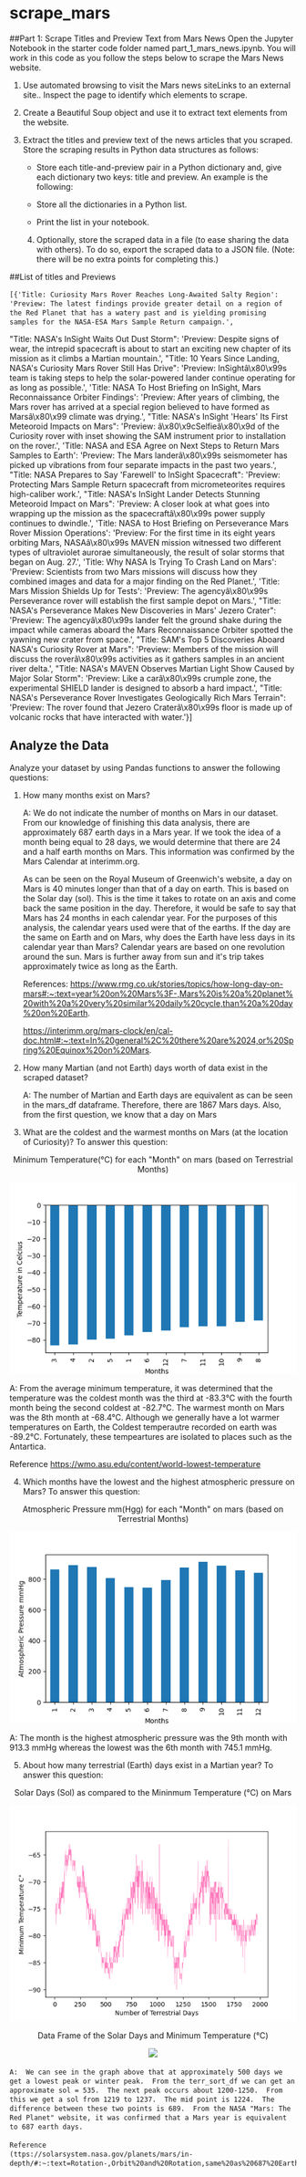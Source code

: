 # scrape_mars
##Part 1: Scrape Titles and Preview Text from Mars News
Open the Jupyter Notebook in the starter code folder named part_1_mars_news.ipynb. You will work in this code as you follow the steps below to scrape the Mars News website.

1. Use automated browsing to visit the Mars news siteLinks to an external site.. Inspect the page to identify which elements to scrape.

2. Create a Beautiful Soup object and use it to extract text elements from the website.

3. Extract the titles and preview text of the news articles that you scraped. Store the scraping results in Python data structures as follows:

    * Store each title-and-preview pair in a Python dictionary and, give each dictionary     two keys: title and preview. An example is the following:

    * Store all the dictionaries in a Python list.

    * Print the list in your notebook.

    4. Optionally, store the scraped data in a file (to ease sharing the data with others). To do so, export the scraped data to a JSON file. (Note: there will be no extra points for completing this.)


##List of titles and Previews


    [{'Title: Curiosity Mars Rover Reaches Long-Awaited Salty Region': 'Preview: The latest findings provide greater detail on a region of the Red Planet that has a watery past and is yielding promising samples for the NASA-ESA Mars Sample Return campaign.',
  "Title: NASA's InSight Waits Out Dust Storm": 'Preview: Despite signs of wear, the intrepid spacecraft is about to start an exciting new chapter of its mission as it climbs a Martian mountain.',
  "Title: 10 Years Since Landing, NASA's Curiosity Mars Rover Still Has Drive": 'Preview: InSightâ\x80\x99s team is taking steps to help the solar-powered lander continue operating for as long as possible.',
  'Title: NASA To Host Briefing on InSight, Mars Reconnaissance Orbiter Findings': 'Preview: After years of climbing, the Mars rover has arrived at a special region believed to have formed as Marsâ\x80\x99 climate was drying.',
  "Title: NASA's InSight 'Hears' Its First Meteoroid Impacts on Mars": 'Preview: â\x80\x9cSelfieâ\x80\x9d of the Curiosity rover with inset showing the SAM instrument prior to installation on the rover.',
  'Title: NASA and ESA Agree on Next Steps to Return Mars Samples to Earth': 'Preview: The Mars landerâ\x80\x99s seismometer has picked up vibrations from four separate impacts in the past two years.',
  "Title: NASA Prepares to Say 'Farewell' to InSight Spacecraft": 'Preview: Protecting Mars Sample Return spacecraft from micrometeorites requires high-caliber work.',
  "Title: NASA's InSight Lander Detects Stunning Meteoroid Impact on Mars": 'Preview: A closer look at what goes into wrapping up the mission as the spacecraftâ\x80\x99s power supply continues to dwindle.',
  'Title: NASA to Host Briefing on Perseverance Mars Rover Mission Operations': 'Preview: For the first time in its eight years orbiting Mars, NASAâ\x80\x99s MAVEN mission witnessed two different types of ultraviolet aurorae simultaneously, the result of solar storms that began on Aug. 27.',
  'Title: Why NASA Is Trying To Crash Land on Mars': 'Preview: Scientists from two Mars missions will discuss how they combined images and data for a major finding on the Red Planet.',
  'Title: Mars Mission Shields Up for Tests': 'Preview: The agencyâ\x80\x99s Perseverance rover will establish the first sample depot on Mars.',
  "Title: NASA's Perseverance Makes New Discoveries in Mars' Jezero Crater": 'Preview: The agencyâ\x80\x99s lander felt the ground shake during the impact while cameras aboard the Mars Reconnaissance Orbiter spotted the yawning new crater from space.',
  "Title: SAM's Top 5 Discoveries Aboard NASA's Curiosity Rover at Mars": 'Preview: Members of the mission will discuss the roverâ\x80\x99s activities as it gathers samples in an ancient river delta.',
  "Title: NASA's MAVEN Observes Martian Light Show Caused by Major Solar Storm": 'Preview: Like a carâ\x80\x99s crumple zone, the experimental SHIELD lander is designed to absorb a hard impact.',
  "Title: NASA's Perseverance Rover Investigates Geologically Rich Mars Terrain": 'Preview: The rover found that Jezero Craterâ\x80\x99s floor is made up of volcanic rocks that have interacted with water.'}]

## Analyze the Data


Analyze your dataset by using Pandas functions to answer the following questions:
1. How many months exist on Mars?  

	A:  We do not indicate the number of months on Mars in our dataset.  From our knowledge of finishing this data analysis, there are approximately 687 earth days in a Mars year.  If we took the idea of a month being equal to 28 days, we would determine that there are 24 and a half earth months on Mars.  This information was confirmed by the Mars Calendar at interimm.org.  
	
	As can be seen on the Royal Museum of Greenwich's website, a day on Mars is 40 minutes longer than that of a day on earth.  This is based on the Solar day (sol).  This is the time it takes to rotate on an axis and come back the same position in the day.  Therefore, it would be safe to say that Mars has 24 months in each calendar year.  For the purposes of this analysis, the calendar years used were that of the earths.  If the day are the same on Earth and on Mars, why does the Earth have less days in its calendar year than Mars?  Calendar years are based on one revolution around the sun.  Mars is further away from sun and it's trip takes approximately twice as long as the Earth.  
	
	References:
	https://www.rmg.co.uk/stories/topics/how-long-day-on-mars#:~:text=year%20on%20Mars%3F-,Mars%20is%20a%20planet%20with%20a%20very%20similar%20daily%20cycle,than%20a%20day%20on%20Earth.
	
	https://interimm.org/mars-clock/en/cal-doc.html#:~:text=In%20general%2C%20there%20are%2024,or%20Spring%20Equinox%20on%20Mars.
	
2. How many Martian (and not Earth) days worth of data exist in the scraped dataset?
	
	A:  The number of Martian and Earth days are equivalent as can be seen in the mars_df dataframe.  Therefore, there are 1867 Mars days.  Also, from the first question, we know that a day on Mars 
	
3. What are the coldest and the warmest months on Mars (at the location of Curiosity)? To answer this question:

<div align="center"> 

Minimum Temperature(°C) for each "Month" on mars (based on Terrestrial Months)
	
![](https://github.com/TraceyGeneau/scrape_mars/blob/main/Starter_Code/output/cold_month_on_mars.png)	

</div>

 
 A: From the average minimum temperature, it was determined that the temperature was the coldest month was the third at -83.3°C with the fourth month being the second coldest at -82.7°C.  The warmest month on Mars was the 8th month at -68.4°C.  Although we generally have a lot warmer temperatures on Earth, the Coldest temperautre recorded on earth was -89.2°C.  Fortunately, these tempeartures are isolated to places such as the Antartica.

Reference
https://wmo.asu.edu/content/world-lowest-temperature
	
4. Which months have the lowest and the highest atmospheric pressure on Mars? To answer this question:

<div align="center"> 

Atmospheric Pressure mm(Hgg) for each "Month" on mars (based on Terrestrial Months)
	
![](https://github.com/TraceyGeneau/scrape_mars/blob/main/Starter_Code/output/avg_pressure_on_mars.png)	

</div>

A:  The month is the highest atmospheric pressure was the 9th month with 913.3 mmHg whereas the lowest was the 6th month with 745.1 mmHg.  


5. About how many terrestrial (Earth) days exist in a Martian year? To answer this question:

<div align="center"> 

Solar Days (Sol) as compared to the Mininmum Temperature (°C) on Mars
	
![](https://github.com/TraceyGeneau/scrape_mars/blob/main/Starter_Code/output/mintempvsterrdays.png)	

</div>

<div align="center"> 

Data Frame of the Solar Days and Minimum Temperature (°C)
	
![](https://github.com/TraceyGeneau/scrape_mars/blob/main/Starter_Code/output/terre_df.png)	

</div>



	A:  We can see in the graph above that at approximately 500 days we get a lowest peak or winter peak.  From the terr_sort_df we can get an approximate sol = 535.  The next peak occurs about 1200-1250.  From this we get a sol from 1219 to 1237.  The mid point is 1224.  The difference between these two points is 689.  From the NASA "Mars: The Red Planet" website, it was confirmed that a Mars year is equivalent to 687 earth days. 

	Reference
	(ttps://solarsystem.nasa.gov/planets/mars/in-depth/#:~:text=Rotation-,Orbit%20and%20Rotation,same%20as%20687%20Earth%20days.)


